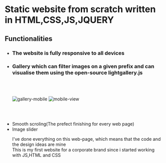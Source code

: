 <h1> Static website from scratch written in HTML,CSS,JS,JQUERY</h1>

<h2>Functionalities</h2>

<ul>
  <li><h3>The website is fully responsive to all devices</h3></li>
<li><h3>Gallery which can filter images on a given prefix and can visualise them using the open-source lightgallery.js</h3></li><br><br>
  
  ![gallery-mobile](https://user-images.githubusercontent.com/99186919/168271616-a8c8a4e8-4f1e-4e98-bf4c-a83067758d70.gif)   ![mobile-view](https://user-images.githubusercontent.com/99186919/168272895-caeeec83-e933-4b62-82d9-f6ac80d1a175.gif)


  
  <br><br>
  
<li>Smooth scroling(The prefect finishing for every web page)</li>
<li>Image slider</li>

  

I've done everything on this web-page, which means that the code and the design ideas are mine <br>
This is my first website for a corporate brand since i started working with JS,HTML and CSS

